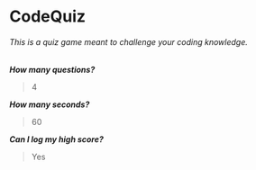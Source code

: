 # CodeQuiz

###### This is a quiz game meant to challenge your coding knowledge. 

***How many questions?***
>4 

***How many seconds?***
>60

***Can I log my high score?***

>Yes